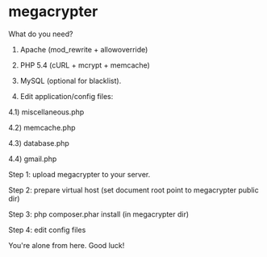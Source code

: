 megacrypter
===========

What do you need?


1) Apache (mod_rewrite + allowoverride)

2) PHP 5.4 (cURL + mcrypt + memcache)

3) MySQL (optional for blacklist).

4) Edit application/config files: 

4.1) miscellaneous.php

4.2) memcache.php

4.3) database.php

4.4) gmail.php

Step 1: upload megacrypter to your server.

Step 2: prepare virtual host (set document root point to megacrypter public dir)

Step 3: php composer.phar install (in megacrypter dir)

Step 4: edit config files

You're alone from here. Good luck!
